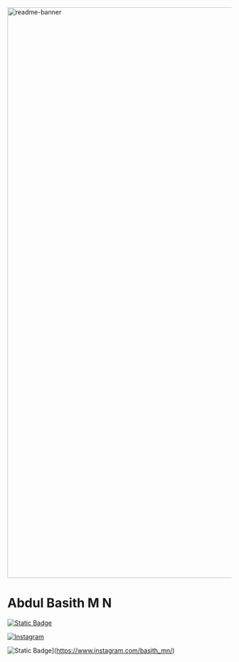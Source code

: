 <img width="1280" alt="readme-banner" src=" ">

# Abdul Basith M N


[![Static Badge](https://github.com/Basithmn.png)](https://github.com/Basithmn)

[![Instagram](https://upload.wikimedia.org/wikipedia/commons/a/a5/Instagram_icon.png)](https://www.instagram.com/basith_mn/)


![Static Badge](https://www.instagram.com/basith_mn.png)](https://www.instagram.com/basith_mn/)


